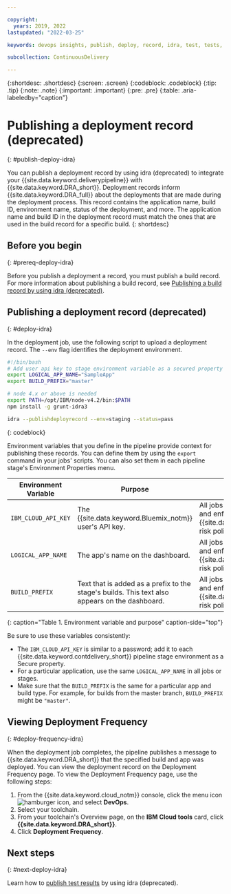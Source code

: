 ```yaml
---

copyright:
  years: 2019, 2022
lastupdated: "2022-03-25"

keywords: devops insights, publish, deploy, record, idra, test, tests, app, dashboard

subcollection: ContinuousDelivery

---
```


{:shortdesc: .shortdesc}
{:screen: .screen}
{:codeblock: .codeblock}
{:tip: .tip}
{:note: .note}
{:important: .important}
{:pre: .pre}
{:table: .aria-labeledby="caption"}

# Publishing a deployment record (deprecated)
{: #publish-deploy-idra}

You can publish a deployment record by using idra (deprecated) to integrate your {{site.data.keyword.deliverypipeline}} with {{site.data.keyword.DRA_short}}. Deployment records inform {{site.data.keyword.DRA_full}} about the deployments that are made during the deployment process. This record contains the application name, build ID, environment name, status of the deployment, and more. The application name and build ID in the deployment record must match the ones that are used in the build record for a specific build.
{: shortdesc}


## Before you begin
{: #prereq-deploy-idra}

Before you publish a deployment a record, you must publish a build record. For more information about publishing a build record, see [Publishing a build record by using idra (deprecated)](/docs/ContinuousDelivery?topic=ContinuousDelivery-publish-build-idra).


## Publishing a deployment record (deprecated)
{: #deploy-idra}

In the deployment job, use the following script to upload a deployment record. The `--env` flag identifies the deployment environment.

```bash
#!/bin/bash
# Add user api key to stage environment variable as a secured property
export LOGICAL_APP_NAME="SampleApp"
export BUILD_PREFIX="master"

# node 4.x or above is needed
export PATH=/opt/IBM/node-v4.2/bin:$PATH
npm install -g grunt-idra3

idra --publishdeployrecord --env=staging --status=pass
```
{: codeblock}

Environment variables that you define in the pipeline provide context for publishing these records. You can define them by using the `export` command in your jobs' scripts. You can also set them in each pipeline stage's Environment Properties menu.


| Environment Variable  | Purpose                                                                                        | Required |
|-----------------------|------------------------------------------------------------------------------------------------|-------------|
| `IBM_CLOUD_API_KEY`   | The {{site.data.keyword.Bluemix_notm}} user's API key.                                         | All jobs that start the idra CLI and enforce {{site.data.keyword.DRA_short}} risk policies.  |
| `LOGICAL_APP_NAME`    | The app's name on the dashboard.                                                               | All jobs that build, test, deploy, and enforce {{site.data.keyword.DRA_short}} risk policies. |
| `BUILD_PREFIX`        | Text that is added as a prefix to the stage's builds. This text also appears on the dashboard. | All jobs that build, test, deploy, and enforce {{site.data.keyword.DRA_short}} risk policies. |
{: caption="Table 1. Environment variable and purpose" caption-side="top"}

Be sure to use these variables consistently:

* The `IBM_CLOUD_API_KEY` is similar to a password; add it to each {{site.data.keyword.contdelivery_short}} pipeline stage environment as a Secure property.
* For a particular application, use the same `LOGICAL_APP_NAME` in all jobs or stages.
* Make sure that the `BUILD_PREFIX` is the same for a particular app and build type. For example, for builds from the master branch, `BUILD_PREFIX` might be `"master"`.


## Viewing Deployment Frequency
{: #deploy-frequency-idra}

When the deployment job completes, the pipeline publishes a message to {{site.data.keyword.DRA_short}} that the specified build and app was deployed. You can view the deployment record on the Deployment Frequency page. To view the Deployment Frequency page, use the following steps:

1. From the {{site.data.keyword.cloud_notm}} console, click the menu icon ![hamburger icon](images/icon_hamburger.svg), and select **DevOps**.
2. Select your toolchain.
3. From your toolchain's Overview page, on the **IBM Cloud tools** card, click **{{site.data.keyword.DRA_short}}**.
4. Click **Deployment Frequency**.

## Next steps
{: #next-deploy-idra} 

Learn how to [publish test results](/docs/ContinuousDelivery?topic=ContinuousDelivery-publish-test-idra) by using idra (deprecated).

